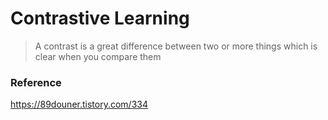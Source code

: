 # Contrastive Learning

> A contrast is a great difference between two or more things which is clear when you compare them


### Reference
https://89douner.tistory.com/334

